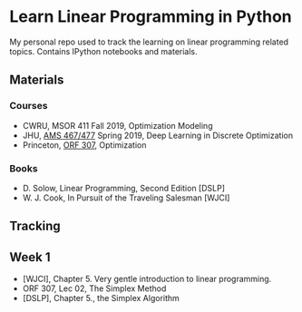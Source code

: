 # Learn Linear Programming in Python

My personal repo used to track the learning on linear programming related topics. Contains IPython notebooks and materials.

## Materials

### Courses
- CWRU, MSOR 411 Fall 2019, Optimization Modeling
- JHU, [AMS 467/477](https://www.ams.jhu.edu/~wcook12/dl/index.html) Spring 2019, Deep Learning in Discrete Optimization
- Princeton, [ORF 307](http://vanderbei.princeton.edu/307/lectures.html), Optimization

### Books
- D. Solow, Linear Programming, Second Edition [DSLP]
- W. J. Cook, In Pursuit of the Traveling Salesman [WJCI]

## Tracking
## Week 1
- [WJCI], Chapter 5. Very gentle introduction to linear programming.
- ORF 307, Lec 02, The Simplex Method
- [DSLP], Chapter 5., the Simplex Algorithm